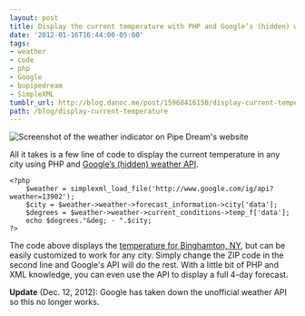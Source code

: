 ```yaml
---
layout: post
title: Display the current temperature with PHP and Google’s (hidden) weather API
date: '2012-01-16T16:44:00-05:00'
tags:
- weather
- code
- php
- Google
- bupipedream
- SimpleXML
tumblr_url: http://blog.danoc.me/post/15968416150/display-current-temperature
path: /blog/display-current-temperature
---
```


![Screenshot of the weather indicator on Pipe Dream's website](/img/posts/pipe-dream-weather.png)


All it takes is a few line of code to display the current temperature in any city using PHP and [Google’s (hidden) weather API](http://blog.programmableweb.com/2010/02/08/googles-secret-weather-api/).

    <?php
        $weather = simplexml_load_file('http://www.google.com/ig/api?weather=13902');
        $city = $weather->weather->forecast_information->city['data'];
        $degrees = $weather->weather->current_conditions->temp_f['data'];
        echo $degrees."&deg; - ".$city;
    ?>

The code above displays the [temperature for Binghamton, NY](http://www.google.com/ig/api?weather=13902), but can be easily customized to work for any city. Simply change the ZIP code in the second line and Google's API will do the rest. With a little bit of PHP and XML knowledge, you can even use the API to display a full 4-day forecast.

**Update** (Dec. 12, 2012): Google has taken down the unofficial weather API so this no longer works.
